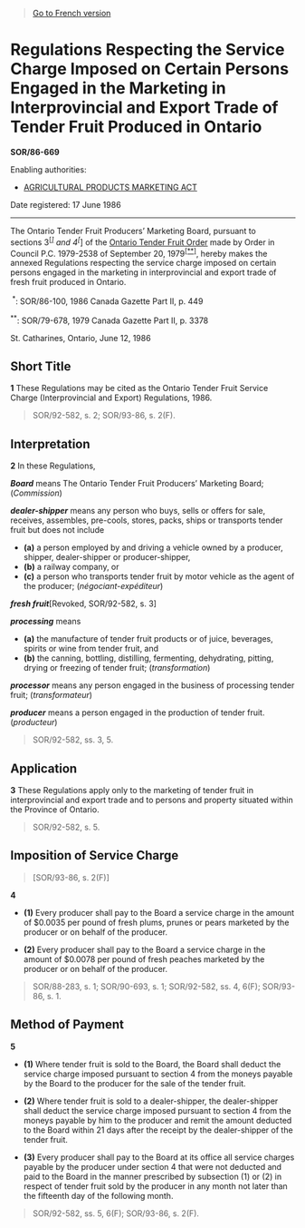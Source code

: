 > [Go to French version](/fr/Règlements/Décrets,%20ordonnances%20et%20règlements%20statutaires/86/669.md)

# Regulations Respecting the Service Charge Imposed on Certain Persons Engaged in the Marketing in Interprovincial and Export Trade of Tender Fruit Produced in Ontario

**SOR/86-669**

Enabling authorities: 
- [AGRICULTURAL PRODUCTS MARKETING ACT](/en/Acts/Revised%20Statutes%20of%20Canada/A/A-6.md)

Date registered: 17 June 1986

----------

The Ontario Tender Fruit Producers’ Marketing Board, pursuant to sections 3<sup><a href='#footnote1star_e'>[*]</a></sup> and 4<sup>[*]</sup> of the [Ontario Tender Fruit Order](/en/Regulations/Statutory%20Orders%20and%20Regulations/79/678.md) made by Order in Council P.C. 1979-2538 of September 20, 1979<sup><a href='#footnote2star_e'>[**]</a></sup>, hereby makes the annexed Regulations respecting the service charge imposed on certain persons engaged in the marketing in interprovincial and export trade of fresh fruit produced in Ontario.

<a name='footnote1star_e'><sup> *</sup></a>: SOR/86-100, 1986 Canada Gazette Part II, p. 449<br />

<a name='footnote2star_e'><sup>**</sup></a>: SOR/79-678, 1979 Canada Gazette Part II, p. 3378<br />

St. Catharines, Ontario, June 12, 1986




## Short Title


**1** These Regulations may be cited as the Ontario Tender Fruit Service Charge (Interprovincial and Export) Regulations, 1986.
> SOR/92-582, s. 2; SOR/93-86, s. 2(F).





## Interpretation


**2** In these Regulations,

***Board*** means The Ontario Tender Fruit Producers’ Marketing Board; (*Commission*)

***dealer-shipper*** means any person who buys, sells or offers for sale, receives, assembles, pre-cools, stores, packs, ships or transports tender fruit but does not include
- **(a)** a person employed by and driving a vehicle owned by a producer, shipper, dealer-shipper or producer-shipper,
- **(b)** a railway company, or
- **(c)** a person who transports tender fruit by motor vehicle as the agent of the producer; (*négociant-expéditeur*)

***fresh fruit***[Revoked, SOR/92-582, s. 3]

***processing*** means
- **(a)** the manufacture of tender fruit products or of juice, beverages, spirits or wine from tender fruit, and
- **(b)** the canning, bottling, distilling, fermenting, dehydrating, pitting, drying or freezing of tender fruit; (*transformation*)

***processor*** means any person engaged in the business of processing tender fruit; (*transformateur*)

***producer*** means a person engaged in the production of tender fruit. (*producteur*) 
> SOR/92-582, ss. 3, 5.





## Application


**3** These Regulations apply only to the marketing of tender fruit in interprovincial and export trade and to persons and property situated within the Province of Ontario.
> SOR/92-582, s. 5.





## Imposition of Service Charge
> [SOR/93-86, s. 2(F)]



**4** 

- **(1)** Every producer shall pay to the Board a service charge in the amount of $0.0035 per pound of fresh plums, prunes or pears marketed by the producer or on behalf of the producer.

- **(2)** Every producer shall pay to the Board a service charge in the amount of $0.0078 per pound of fresh peaches marketed by the producer or on behalf of the producer.
> SOR/88-283, s. 1; SOR/90-693, s. 1; SOR/92-582, ss. 4, 6(F); SOR/93-86, s. 1.





## Method of Payment


**5** 

- **(1)** Where tender fruit is sold to the Board, the Board shall deduct the service charge imposed pursuant to section 4 from the moneys payable by the Board to the producer for the sale of the tender fruit.

- **(2)** Where tender fruit is sold to a dealer-shipper, the dealer-shipper shall deduct the service charge imposed pursuant to section 4 from the moneys payable by him to the producer and remit the amount deducted to the Board within 21 days after the receipt by the dealer-shipper of the tender fruit.

- **(3)** Every producer shall pay to the Board at its office all service charges payable by the producer under section 4 that were not deducted and paid to the Board in the manner prescribed by subsection (1) or (2) in respect of tender fruit sold by the producer in any month not later than the fifteenth day of the following month.
> SOR/92-582, ss. 5, 6(F); SOR/93-86, s. 2(F).



